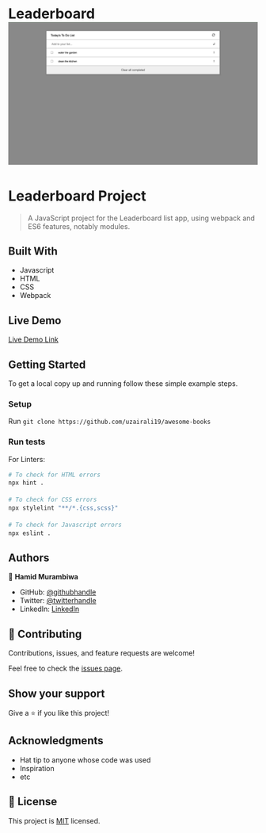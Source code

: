 # Leaderboard![screenshot](https://github.com/hamid-murambiwa/to-do-list-img/blob/main/Screenshot%202021-10-25%20at%2010.24.20.png)

# Leaderboard Project

> A JavaScript project for the Leaderboard list app, using webpack and ES6 features, notably modules. 

## Built With

- Javascript
- HTML
- CSS
- Webpack

## Live Demo

[Live Demo Link](https://hamid-murambiwa.github.io/To-Do-list/)


## Getting Started

To get a local copy up and running follow these simple example steps.
### Setup

Run `git clone https://github.com/uzairali19/awesome-books`
### Run tests

For Linters:

```bash
# To check for HTML errors
npx hint .

# To check for CSS errors
npx stylelint "**/*.{css,scss}"

# To check for Javascript errors
npx eslint .
```
## Authors

👤 **Hamid Murambiwa**

- GitHub: [@githubhandle](https://github.com/hamid-murambiwa)
- Twitter: [@twitterhandle](https://twitter.com/Hamid87789454)
- LinkedIn: [LinkedIn](https://www.linkedin.com/in/hamid-murambiwa-8a9a9520a/)


## 🤝 Contributing

Contributions, issues, and feature requests are welcome!

Feel free to check the [issues page](https://github.com/hamid-murambiwa/To-Do-list/issues).

## Show your support

Give a ⭐️ if you like this project!

## Acknowledgments

- Hat tip to anyone whose code was used
- Inspiration
- etc

## 📝 License

This project is [MIT](./MIT.md) licensed.